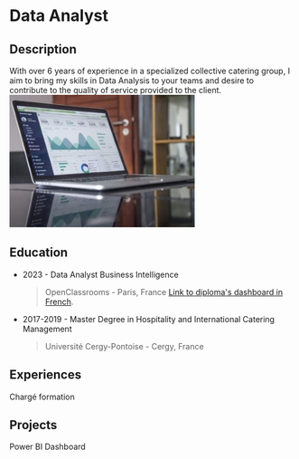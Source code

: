 # Data Analyst
## Description
With over 6 years of experience in a specialized collective catering group, I aim to bring my skills in Data Analysis to your teams and desire to contribute to the quality of service provided to the client. 
![picture1](/assets/Data_picture_2.jpg)

## Education
* 2023 - Data Analyst Business Intelligence
  > OpenClassrooms - Paris, France
  > [Link to diploma's dashboard in French](https://public.tableau.com/app/profile/ivan.cordoba/viz/DataAnalyst-Tableaudeborddelaformation/Tableaudebord#1).
  
* 2017-2019 - Master Degree in Hospitality and International Catering Management
  > Université Cergy-Pontoise - Cergy, France

## Experiences
Chargé formation



## Projects
Power BI Dashboard
